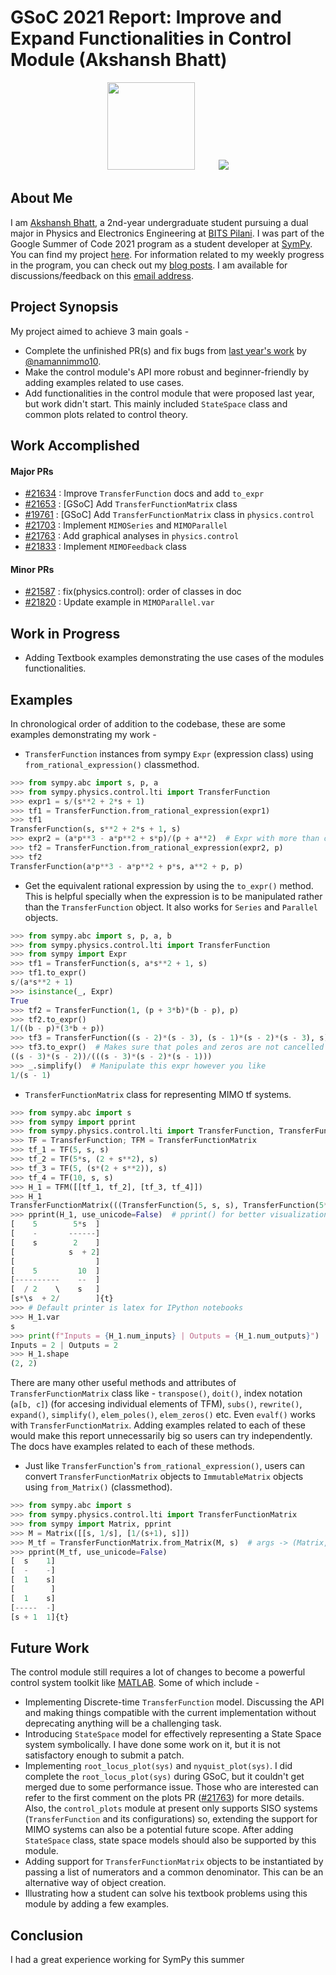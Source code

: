 # GSoC 2021 Report: Improve and Expand Functionalities in Control Module (Akshansh Bhatt)

<p align="center">
<img src=https://user-images.githubusercontent.com/53227127/130247629-81e83ef8-0d05-4f08-8edf-233abf8a1acb.png width=140 height=140></img>ㅤㅤㅤ<img src=https://user-images.githubusercontent.com/53227127/130246696-f7188bb7-3708-4b84-8f46-cc1119b6eb76.png></img>
</p>

<h2>About Me</h2>

I am [Akshansh Bhatt](https://www.github.com/akshanshbhatt), a 2nd-year undergraduate student pursuing a dual major in Physics and Electronics Engineering at [BITS Pilani](https://bits-pilani.ac.in/). I was part of the Google Summer of Code 2021 program as a student developer at [SymPy](https://github.com/sympy/sympy). You can find my project [here](https://summerofcode.withgoogle.com/projects/#6135134387961856). For information related to my weekly progress in the program, you can check out my [blog posts](https://gsoc-blog.akshansh.me/). I am available for discussions/feedback on this [email address](mailto:qaz.akshansh@gmail.com).

<h2>Project Synopsis</h2>

My project aimed to achieve 3 main goals -

- Complete the unfinished PR(s) and fix bugs from [last year's work](https://github.com/namannimmo10/Google-Summer-of-Code-with-SymPy) by [@namannimmo10](https://www.github.com/namannimmo10).
- Make the control module's API more robust and beginner-friendly by adding examples related to use cases.
- Add functionalities in the control module that were proposed last year, but work didn't start. This mainly included `StateSpace` class and common plots related to control theory.

<h2>Work Accomplished</h2>

#### Major PRs

- [#21634](https://github.com/sympy/sympy/pull/21634) : Improve `TransferFunction` docs and add `to_expr`
- [#21653](https://github.com/sympy/sympy/pull/21653) : [GSoC] Add `TransferFunctionMatrix` class
- [#19761](https://github.com/sympy/sympy/pull/19761) : [GSoC] Add `TransferFunctionMatrix` class in `physics.control`
- [#21703](https://github.com/sympy/sympy/pull/21703) : Implement `MIMOSeries` and `MIMOParallel`
- [#21763](https://github.com/sympy/sympy/pull/21763) : Add graphical analyses in `physics.control`
- [#21833](https://github.com/sympy/sympy/pull/21833) : Implement `MIMOFeedback` class

#### Minor PRs

- [#21587](https://github.com/sympy/sympy/pull/21587) : fix(physics.control): order of classes in doc
- [#21820](https://github.com/sympy/sympy/pull/21820) : Update example in `MIMOParallel.var`

<h2>Work in Progress</h2>

- Adding Textbook examples demonstrating the use cases of the modules functionalities.

<h2>Examples</h2>

In chronological order of addition to the codebase, these are some examples demonstrating my work -

- `TransferFunction` instances from sympy `Expr` (expression class) using `from_rational_expression()` classmethod.
```py
>>> from sympy.abc import s, p, a
>>> from sympy.physics.control.lti import TransferFunction
>>> expr1 = s/(s**2 + 2*s + 1)
>>> tf1 = TransferFunction.from_rational_expression(expr1)
>>> tf1
TransferFunction(s, s**2 + 2*s + 1, s)
>>> expr2 = (a*p**3 - a*p**2 + s*p)/(p + a**2)  # Expr with more than one variables
>>> tf2 = TransferFunction.from_rational_expression(expr2, p)
>>> tf2
TransferFunction(a*p**3 - a*p**2 + p*s, a**2 + p, p)
```

- Get the equivalent rational expression by using the `to_expr()` method. This is helpful specially when the expression is to be manipulated rather than the `TransferFunction` object. It also works for `Series` and `Parallel` objects.
```py
>>> from sympy.abc import s, p, a, b
>>> from sympy.physics.control.lti import TransferFunction
>>> from sympy import Expr
>>> tf1 = TransferFunction(s, a*s**2 + 1, s)
>>> tf1.to_expr()
s/(a*s**2 + 1)
>>> isinstance(_, Expr)
True
>>> tf2 = TransferFunction(1, (p + 3*b)*(b - p), p)
>>> tf2.to_expr()
1/((b - p)*(3*b + p))
>>> tf3 = TransferFunction((s - 2)*(s - 3), (s - 1)*(s - 2)*(s - 3), s)
>>> tf3.to_expr()  # Makes sure that poles and zeros are not cancelled atomatically
((s - 3)*(s - 2))/(((s - 3)*(s - 2)*(s - 1)))
>>> _.simplify()  # Manipulate this expr however you like
1/(s - 1)
```

- `TransferFunctionMatrix` class for representing MIMO tf systems.
```py
>>> from sympy.abc import s
>>> from sympy import pprint
>>> from sympy.physics.control.lti import TransferFunction, TransferFunctionMatrix
>>> TF = TransferFunction; TFM = TransferFunctionMatrix
>>> tf_1 = TF(5, s, s)
>>> tf_2 = TF(5*s, (2 + s**2), s)
>>> tf_3 = TF(5, (s*(2 + s**2)), s)
>>> tf_4 = TF(10, s, s)
>>> H_1 = TFM([[tf_1, tf_2], [tf_3, tf_4]])
>>> H_1
TransferFunctionMatrix(((TransferFunction(5, s, s), TransferFunction(5*s, s**2 + 2, s)), (TransferFunction(5, s*(s**2 + 2), s), TransferFunction(10, s, s))))
>>> pprint(H_1, use_unicode=False)  # pprint() for better visualization on terminal
[    5        5*s  ]   
[    -       ------]   
[    s        2    ]   
[            s  + 2]   
[                  ]   
[    5         10  ]   
[----------    --  ]   
[  / 2    \    s   ]   
[s*\s  + 2/        ]{t}
>>> # Default printer is latex for IPython notebooks
>>> H_1.var
s
>>> print(f"Inputs = {H_1.num_inputs} | Outputs = {H_1.num_outputs}")
Inputs = 2 | Outputs = 2
>>> H_1.shape
(2, 2)
```
  There are many other useful methods and attributes of `TransferFunctionMatrix` class like - `transpose()`, `doit()`, index notation (`a[b, c]`) (for accesing individual elements of TFM), `subs()`, `rewrite()`, `expand()`, `simplify()`, `elem_poles()`, `elem_zeros()` etc. Even `evalf()` works with `TransferFunctionMatrix`. Adding examples related to each of these would make this report unnecessarily big so users can try independently. The docs have examples related to each of these methods.

- Just like `TransferFunction`'s `from_rational_expression()`, users can convert `TransferFunctionMatrix` objects to `ImmutableMatrix` objects using `from_Matrix()` (classmethod).
```py
>>> from sympy.abc import s
>>> from sympy.physics.control.lti import TransferFunctionMatrix
>>> from sympy import Matrix, pprint
>>> M = Matrix([[s, 1/s], [1/(s+1), s]])
>>> M_tf = TransferFunctionMatrix.from_Matrix(M, s)  # args -> (Matrix, var)
>>> pprint(M_tf, use_unicode=False)
[  s    1]
[  -    -]
[  1    s]
[        ]
[  1    s]
[-----  -]
[s + 1  1]{t}
```

<h2>Future Work</h2>

The control module still requires a lot of changes to become a powerful control system toolkit like [MATLAB](https://www.mathworks.com/products/control.html). Some of which include -

- Implementing Discrete-time `TransferFunction` model. Discussing the API and making things compatible with the current implementation without deprecating anything will be a challenging task.
- Introducing `StateSpace` model for effectively representing a State Space system symbolically. I have done some work on it, but it is not satisfactory enough to submit a patch.
- Implementing `root_locus_plot(sys)` and `nyquist_plot(sys)`. I did complete the `root_locus_plot(sys)` during GSoC, but it couldn't get merged due to some performance issue. Those who are interested can refer to the first comment on the plots PR ([#21763](https://github.com/sympy/sympy/pull/21763)) for more details. Also, the `control_plots` module at present only supports SISO systems (`TransferFunction` and its configurations) so, extending the support for MIMO systems can also be a potential future scope. After adding `StateSpace` class, state space models should also be supported by this module.
- Adding support for `TransferFunctionMatrix` objects to be instantiated by passing a list of numerators and a common denominator. This can be an alternative way of object creation.
- Illustrating how a student can solve his textbook problems using this module by adding a few examples.

<h2>Conclusion</h2>

I had a great experience working for SymPy this summer
